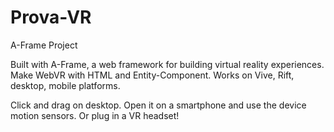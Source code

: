 # Prova-VR
A-Frame Project

Built with A-Frame, a web framework for building virtual reality experiences. Make WebVR with HTML and Entity-Component. Works on Vive, Rift, desktop, mobile platforms.

Click and drag on desktop. Open it on a smartphone and use the device motion sensors. Or plug in a VR headset!
